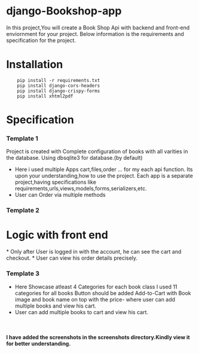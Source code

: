 # django-Bookshop-app
In this project,You will create a Book Shop Api with backend and front-end enviornment for your project.
Below information is the requirements and specification for the project.

# Installation 

```
    pip install -r requirements.txt
    pip install django-cors-headers
    pip install django-crispy-forms
    pip install xhtml2pdf
```

# Specification
### Template 1 
Project is created with Complete configuration of books with all varities in the database.
Using dbsqlite3 for database.(by default)

* Here i used multiple Apps cart,files,order ... for my each api function.
Its upon your understanding,how to use the project.
Each app is a separate project,having specifications like requirements,urls,views,models,forms,serializers,etc.
* User can Order via multiple methods 

###  Template 2

 <h1>Logic with front end  </h1>
* Only after User is logged in with the account, he can see  the cart and checkout.
* User can view his order details precisely.

### Template 3 
* Here Showcase atleast 4 Categories for each book class
 I used 11 categories for all books 
 Button should be added Add-to-Cart with Book image and book name on top with the price- where user can add multiple books and view his cart.
* User can add multiple books to cart and view his cart.
</br>


#### I have added the screenshots in the screenshots directory.Kindly view it for better understanding.